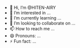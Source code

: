 - 👋 Hi, I’m @HITEN-AIRY
- 👀 I’m interested in ...
- 🌱 I’m currently learning ...
- 💞️ I’m looking to collaborate on ...
- 📫 How to reach me ...
- 😄 Pronouns: ...
- ⚡ Fun fact: ...

<!---
HITEN-AIRY/HITEN-AIRY is a ✨ special ✨ repository because its `README.md` (this file) appears on your GitHub profile.
You can click the Preview link to take a look at your changes.
--->
